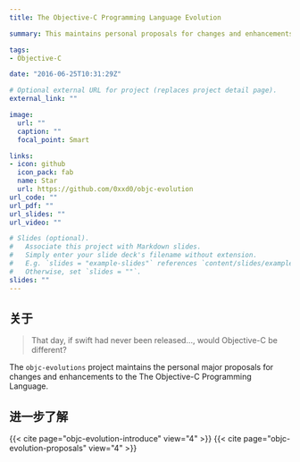 ```yaml
---
title: The Objective-C Programming Language Evolution

summary: This maintains personal proposals for changes and enhancements to the The ObjC Programming Language.

tags:
- Objective-C

date: "2016-06-25T10:31:29Z"

# Optional external URL for project (replaces project detail page).
external_link: ""

image:
  url: ""
  caption: ""
  focal_point: Smart

links:
- icon: github
  icon_pack: fab
  name: Star
  url: https://github.com/0xxd0/objc-evolution
url_code: ""
url_pdf: ""
url_slides: ""
url_video: ""

# Slides (optional).
#   Associate this project with Markdown slides.
#   Simply enter your slide deck's filename without extension.
#   E.g. `slides = "example-slides"` references `content/slides/example-slides.md`.
#   Otherwise, set `slides = ""`.
slides: ""
---
```


## 关于

> That day, if swift had never been released..., would Objective-C be different?

The `objc-evolutions` project maintains the personal major proposals for changes and enhancements to the The Objective-C Programming Language.


## 进一步了解

{{< cite page="objc-evolution-introduce" view="4" >}}
{{< cite page="objc-evolution-proposals" view="4" >}}